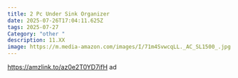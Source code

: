 ```yaml
---
title: 2 Pc Under Sink Organizer
date: 2025-07-26T17:04:11.625Z
tags: 2025-07-27
Category: "other "
description: 11.XX
image: https://m.media-amazon.com/images/I/71m4SvwcqLL._AC_SL1500_.jpg
---
```

https://amzlink.to/az0e2T0YD7ifH     ad